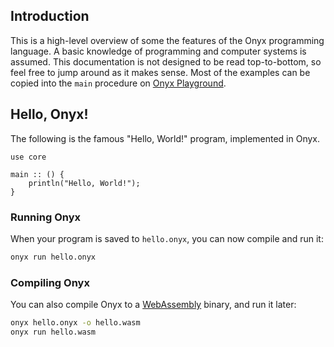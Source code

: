 ## Introduction
This is a high-level overview of some the features of the Onyx programming language. A basic knowledge of programming and computer systems is assumed. This documentation is not designed to be read top-to-bottom, so feel free to jump around as it makes sense. Most of the examples can be copied into the `main` procedure on [Onyx Playground](https://onyxlang.io/playground/).
## Hello, Onyx!
The following is the famous "Hello, World!" program, implemented in Onyx.

```onyx
use core

main :: () {
	println("Hello, World!");
}
```

### Running Onyx
When your program is saved to `hello.onyx`, you can now compile and run it:
```sh
onyx run hello.onyx
```

### Compiling Onyx
You can also compile Onyx to a [WebAssembly](https://webassembly.org) binary, and run it later:
```sh
onyx hello.onyx -o hello.wasm
onyx run hello.wasm
```
